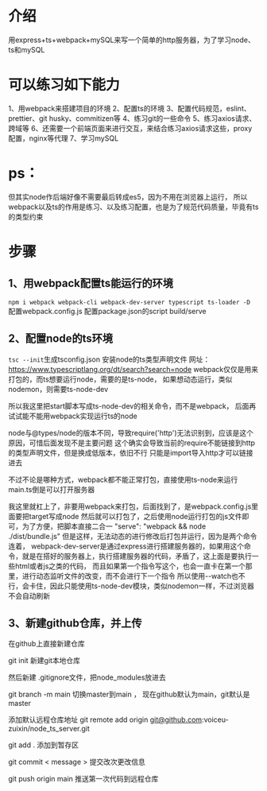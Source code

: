 # 介绍
用express+ts+webpack+mySQL来写一个简单的http服务器，为了学习node、ts和mySQL

# 可以练习如下能力
1、用webpack来搭建项目的环境
2、配置ts的环境
3、配置代码规范，eslint、prettier、git husky、commitizen等
4、练习git的一些命令
5、练习axios请求、跨域等
6、还需要一个前端页面来进行交互，来结合练习axios请求这些，proxy配置，nginx等代理
7、学习mySQL

# ps：
但其实node作后端好像不需要最后转成es5，因为不用在浏览器上运行，
所以webpack以及ts的作用是练习、以及练习配置，也是为了规范代码质量，毕竟有ts的类型约束

# 步骤
## 1、用webpack配置ts能运行的环境
`npm i webpack webpack-cli webpack-dev-server typescript ts-loader -D`
配置webpack.config.js
配置package.json的script  build/serve

## 2、配置node的ts环境
`tsc --init`生成tsconfig.json
安装node的ts类型声明文件  网址： https://www.typescriptlang.org/dt/search?search=node
webpack仅仅是用来打包的，而ts想要运行node，需要的是ts-node，
如果想动态运行，类似nodemon，则需要ts-node-dev

所以我这里把start脚本写成ts-node-dev的相关命令，而不是webpack，
后面再试试能不能用webpack实现运行ts的node

node与@types/node的版本不同，导致require('http')无法识别到，应该是这个原因，可惜后面发现不是主要问题
这个确实会导致当前的require不能链接到http的类型声明文件，但是换成低版本，依旧不行
只能是import导入http才可以链接进去

不过不论是哪种方式，webpack都不能正常打包，直接使用ts-node来运行main.ts倒是可以打开服务器

我这里就杠上了，非要用webpack来打包，后面找到了，是webpack.config.js里面要把target写成node
然后就可以打包了，之后使用node运行打包的js文件即可，为了方便，把脚本直接二合一
"serve": "webpack && node ./dist/bundle.js"
但是这样，无法动态的进行修改后打包并运行，因为是两个命令连着，
webpack-dev-server是通过express进行搭建服务器的，如果用这个命令，就是在搭好的服务器上，执行搭建服务器的代码，矛盾了，这上面是要执行一些html或者js之类的代码，
而且如果第一个指令写这个，也会一直卡在第一个那里，进行动态监听文件的改变，而不会进行下一个指令
所以使用--watch也不行，会卡住，因此只能使用ts-node-dev模块，类似nodemon一样，不过浏览器不会自动刷新

## 3、新建github仓库，并上传
在github上直接新建仓库

git init 新建git本地仓库

然后新建 .gitignore文件，把node_modules放进去

git branch -m main 切换master到main ， 现在github默认为main，git默认是master

添加默认远程仓库地址
git remote add origin git@github.com:voiceu-zuixin/node_ts_server.git

git add . 添加到暂存区

git commit < message > 提交改次更改信息

git push origin main 推送第一次代码到远程仓库



